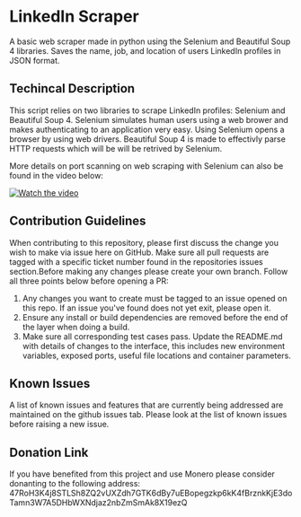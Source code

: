 # LinkedIn Scraper
A basic web scraper made in python using the Selenium and Beautiful Soup 4 libraries. Saves the name, job, and location of users LinkedIn profiles in JSON format.

## Techincal Description
This script relies on two libraries to scrape LinkedIn profiles: Selenium and Beautiful Soup 4.
Selenium simulates human users using a web brower and makes authenticating to an application very easy. 
Using Selenium opens a browser by using web drivers.  Beautiful Soup 4 is made to effectivly parse HTTP
requests which will be will be retrived by Selenium.

More details on port scanning on web scraping with Selenium can also be found in the video below:

[![Watch the video](https://img.youtube.com/vi/X9OXAV7SGmM/maxresdefault.jpg)](https://youtu.be/X9OXAV7SGmM)

## Contribution Guidelines
When contributing to this repository, please first discuss the change you wish to make via issue here on GitHub. Make sure all pull requests are tagged with a specific ticket number found in the repositories issues section.Before making any changes please create your own branch. Follow all three points below before opening a PR:

1. Any changes you want to create must be tagged to an issue opened on this repo. If an issue you've found does not yet exit, please open it.
2. Ensure any install or build dependencies are removed before the end of the layer when doing a build.
3. Make sure all corresponding test cases pass.
Update the README.md with details of changes to the interface, this includes new environment variables, exposed ports, useful file locations and container parameters.

## Known Issues
A list of known issues and features that are currently being addressed are maintained on the github issues tab. Please look at the list of known issues before raising a new issue.

## Donation Link
If you have benefited from this project and use Monero please consider donanting to the following address:
47RoH3K4j8STLSh8ZQ2vUXZdh7GTK6dBy7uEBopegzkp6kK4fBrznkKjE3doTamn3W7A5DHbWXNdjaz2nbZmSmAk8X19ezQ
